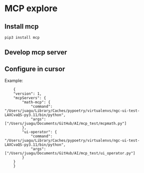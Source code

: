 # MCP explore

## Install mcp 
    pip3 install mcp
## Develop mcp server

## Configure in cursor
Example:
```
    {
    "version": 1,
    "mcpServers": {
        "math-mcp": {
            "command": "/Users/juagu/Library/Caches/pypoetry/virtualenvs/ngc-ui-test-LAXCvaQS-py3.11/bin/python",
            "args": ["/Users/juagu/Documents/GitHub/AI/mcp_test/mcpmath.py"]
        },
        "ui-operator": {
            "command": "/Users/juagu/Library/Caches/pypoetry/virtualenvs/ngc-ui-test-LAXCvaQS-py3.11/bin/python",
            "args": ["/Users/juagu/Documents/GitHub/AI/mcp_test/ui_operator.py"]
        }
    }
    }
```
